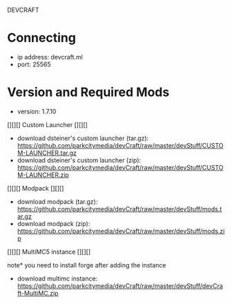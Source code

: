 DEVCRAFT

# Connecting
- ip address: devcraft.ml
- port: 25565

# Version and Required Mods
- version: 1.7.10

[][][] Custom Launcher [][][]

- download dsteiner's custom launcher (tar.gz): https://github.com/parkcitymedia/devCraft/raw/master/devStuff/CUSTOM-LAUNCHER.tar.gz
- download dsteiner's custom launcher (zip): https://github.com/parkcitymedia/devCraft/raw/master/devStuff/CUSTOM-LAUNCHER.zip

[][][] Modpack [][][]

- download modpack (tar.gz): https://github.com/parkcitymedia/devCraft/raw/master/devStuff/mods.tar.gz
- download modpack (zip): https://github.com/parkcitymedia/devCraft/raw/master/devStuff/mods.zip

[][][] MultiMC5 instance [][][]

note* you need to install forge after adding the instance
- download multimc instance: https://github.com/parkcitymedia/devCraft/raw/master/devStuff/devCraft-MultiMC.zip
